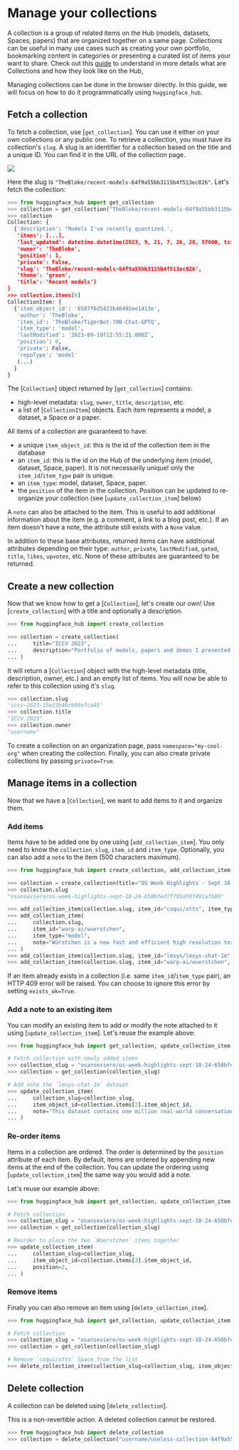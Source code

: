 <!--⚠️ Note that this file is in Markdown but contain specific syntax for our doc-builder (similar to MDX) that may not be
rendered properly in your Markdown viewer.
-->

# Manage your collections

A collection is a group of related items on the Hub (models, datasets, Spaces, papers) that are organized together on a same page. Collections can be useful in many use cases such as creating your own portfolio, bookmarking content in categories or presenting a curated list of items your want to share. Check out this [guide](https://huggingface.co/docs/hub/collections) to understand in more details what are Collections and how they look like on the Hub,

Managing collections can be done in the browser directly. In this guide, we will focus on how to do it programmatically using `huggingface_hub`.

## Fetch a collection

To fetch a collection, use [`get_collection`]. You can use it either on your own collections or any public one. To retrieve a collection, you must have its collection's `slug`. A slug is an identifier for a collection based on the title and a unique ID. You can find it in the URL of the collection page.

<div class="flex justify-center">
    <img src="https://huggingface.co/datasets/huggingface/documentation-images/resolve/main/hfh_collection_slug.png"/>
</div>

Here the slug is `"TheBloke/recent-models-64f9a55bb3115b4f513ec026"`. Let's fetch the collection:

```py
>>> from huggingface_hub import get_collection
>>> collection = get_collection("TheBloke/recent-models-64f9a55bb3115b4f513ec026")
>>> collection
Collection: { 
  {'description': "Models I've recently quantized.',
   'items': [...],
   'last_updated': datetime.datetime(2023, 9, 21, 7, 26, 28, 57000, tzinfo=datetime.timezone.utc),
   'owner': 'TheBloke',
   'position': 1,
   'private': False,
   'slug': 'TheBloke/recent-models-64f9a55bb3115b4f513ec026',
   'theme': 'green',
   'title': 'Recent models'}
}
>>> collection.items[0]
CollectionItem: { 
  {'item_object_id': '6507f6d5423b46492ee1413e',
   'author': 'TheBloke',
   'item_id': 'TheBloke/TigerBot-70B-Chat-GPTQ',
   'item_type': 'model',
   'lastModified': '2023-09-19T12:55:21.000Z',
   'position': 0,
   'private': False,
   'repoType': 'model'
   (...)
  }
}
```

The [`Collection`] object returned by [`get_collection`] contains:
- high-level metadata: `slug`, `owner`, `title`, `description`, etc.
- a list of [`CollectionItem`] objects. Each item represents a model, a dataset, a Space or a paper.

All items of a collection are guaranteed to have:
- a unique `item_object_id`: this is the id of the collection item in the database
- an `item_id`: this is the id on the Hub of the underlying item (model, dataset, Space, paper). It is not necessarily unique! only the `item_id`/`item_type` pair is unique.
- an `item_type`: model, dataset, Space, paper.
- the `position` of the item in the collection. Position can be updated to re-organize your collection (see [`update_collection_item`] below)

A `note` can also be attached to the item. This is useful to add additional information about the item (e.g. a comment, a link to a blog post, etc.). If an item doesn't have a note, the attribute still exists with a `None` value.

In addition to these base attributes, returned items can have additional attributes depending on their type: `author`, `private`, `lastModified`, `gated`, `title`, `likes`, `upvotes`, etc. None of these attributes are guaranteed to be returned.

## Create a new collection

Now that we know how to get a [`Collection`], let's create our own! Use [`create_collection`] with a title and optionally a description.

```py
>>> from huggingface_hub import create_collection

>>> collection = create_collection(
...     title="ICCV 2023",
...     description="Portfolio of models, papers and demos I presented at ICCV 2023",
... )
```

It will return a [`Collection`] object with the high-level metadata (title, description, owner, etc.) and an empty list of items. You will now be able to refer to this collection using it's `slug`.

```py
>>> collection.slug
'iccv-2023-15e23b46cb98efca45'
>>> collection.title
"ICCV 2023"
>>> collection.owner
"username"
```

To create a collection on an organization page, pass `namespace="my-cool-org"` when creating the collection. Finally, you can also create private collections by passing `private=True`.

## Manage items in a collection

Now that we have a [`Collection`], we want to add items to it and organize them.

### Add items

Items have to be added one by one using [`add_collection_item`]. You only need to know the `collection_slug`, `item_id` and `item_type`. Optionally, you can also add a `note` to the item (500 characters maximum).

```py
>>> from huggingface_hub import create_collection, add_collection_item

>>> collection = create_collection(title="OS Week Highlights - Sept 18 - 24", namespace="osanseviero")
>>> collection.slug
"osanseviero/os-week-highlights-sept-18-24-650bfed7f795a59f491afb80"

>>> add_collection_item(collection.slug, item_id="coqui/xtts", item_type="space")
>>> add_collection_item(
...     collection.slug,
...     item_id="warp-ai/wuerstchen",
...     item_type="model",
...     note="Würstchen is a new fast and efficient high resolution text-to-image architecture and model"
... )
>>> add_collection_item(collection.slug, item_id="lmsys/lmsys-chat-1m", item_type="dataset")
>>> add_collection_item(collection.slug, item_id="warp-ai/wuerstchen", item_type="space") # same item_id, different item_type
```

If an item already exists in a collection (i.e. same `item_id`/`item_type` pair), an HTTP 409 error will be raised. You can choose to ignore this error by setting `exists_ok=True`.

### Add a note to an existing item

You can modify an existing item to add or modify the note attached to it using [`update_collection_item`]. Let's reuse the example above:

```py
>>> from huggingface_hub import get_collection, update_collection_item

# Fetch collection with newly added items
>>> collection_slug = "osanseviero/os-week-highlights-sept-18-24-650bfed7f795a59f491afb80"
>>> collection = get_collection(collection_slug)

# Add note the `lmsys-chat-1m` dataset
>>> update_collection_item(
...     collection_slug=collection_slug,
...     item_object_id=collection.items[2].item_object_id,
...     note="This dataset contains one million real-world conversations with 25 state-of-the-art LLMs.",
... )
```

### Re-order items

Items in a collection are ordered. The order is determined by the `position` attribute of each item. By default, items are ordered by appending new items at the end of the collection. You can update the ordering using [`update_collection_item`] the same way you would add a note.

Let's reuse our example above:

```py
>>> from huggingface_hub import get_collection, update_collection_item

# Fetch collection
>>> collection_slug = "osanseviero/os-week-highlights-sept-18-24-650bfed7f795a59f491afb80"
>>> collection = get_collection(collection_slug)

# Reorder to place the two `Wuerstchen` items together
>>> update_collection_item(
...     collection_slug=collection_slug,
...     item_object_id=collection.items[3].item_object_id,
...     position=2,
... )
```

### Remove items

Finally you can also remove an item using [`delete_collection_item`].

```py
>>> from huggingface_hub import get_collection, update_collection_item

# Fetch collection
>>> collection_slug = "osanseviero/os-week-highlights-sept-18-24-650bfed7f795a59f491afb80"
>>> collection = get_collection(collection_slug)

# Remove `coqui/xtts` Space from the list
>>> delete_collection_item(collection_slug=collection_slug, item_object_id=collection.items[0].item_object_id)
```

## Delete collection

A collection can be deleted using [`delete_collection`].

<Tip warning={true}>

This is a non-revertible action. A deleted collection cannot be restored.

</Tip>

```py
>>> from huggingface_hub import delete_collection
>>> collection = delete_collection("username/useless-collection-64f9a55bb3115b4f513ec026", missing_ok=True)
```